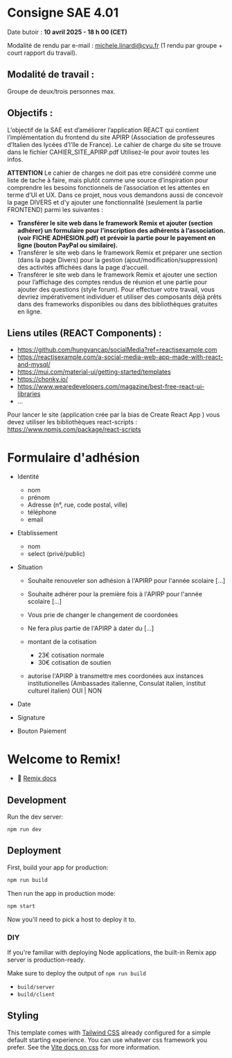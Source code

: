# Consigne SAE 4.01

Date butoir : **10 avril 2025 - 18 h 00 (CET)**

Modalité de rendu par e-mail : michele.linardi@cyu.fr (1 rendu par groupe + court rapport du travail).  

## Modalité de travail :

Groupe de deux/trois personnes max. 

## Objectifs :  

L’objectif de la SAE est d’améliorer l’application REACT qui contient l’implémentation du frontend du site APIRP (Association de professeures d’Italien des lycées d’l’Ile de France). Le cahier de charge du site se trouve dans le fichier CAHIER_SITE_APIRP.pdf Utilisez-le pour avoir toutes les infos. 

**ATTENTION** Le cahier de charges ne doit pas etre considéré comme une liste de tache à faire, mais plutôt comme une source d’inspiration pour comprendre les besoins fonctionnels de l’association et les attentes en terme d’UI et UX. Dans ce projet, nous vous demandons aussi de concevoir la page DIVERS et d'y ajouter une fonctionnalité (seulement la partie FRONTEND) parmi les suivantes :   
- **Transférer le site web dans le framework Remix et ajouter (section adhérer) un formulaire pour l’inscription des adhérents à l’association. (voir FICHE ADHESION.pdf) et prévoir la partie pour le payement en ligne (bouton PayPal ou similaire).** 
- Transférer le site web dans le framework Remix et préparer une section (dans la page Divers) pour la gestion (ajout/modification/suppression) des activités affichées dans la 
page d’accueil. 
- Transférer le site web dans le framework Remix et ajouter une section pour l’affichage des comptes rendus de réunion et une partie pour ajouter des questions (style forum). 
Pour effectuer votre travail, vous devriez impérativement individuer et utiliser des composants déjà prêts dans des frameworks disponibles ou dans des bibliothèques gratuites en 
ligne. 

## Liens utiles (REACT Components) : 
- https://github.com/hungvancap/socialMedia?ref=reactjsexample.com 
- https://reactjsexample.com/a-social-media-web-app-made-with-react-and-mysql/ 
- https://mui.com/material-ui/getting-started/templates    
- https://chonky.io/  
- https://www.wearedevelopers.com/magazine/best-free-react-ui-libraries 
- ... 
 
Pour lancer le site (application crée par la bias de Create React App ) vous devez utiliser les 
bibliothèques react-scripts : https://www.npmjs.com/package/react-scripts 

  
# Formulaire d'adhésion
- Identité
    - nom
    - prénom
    - Adresse (n°, rue, code postal, ville)
    - téléphone
    - email
- Etablissement
    - nom
    - select (privé/public)
- Situation 
    - Souhaite renouveler son adhésion à l'APIRP pour l'année scolaire [...]
    - Souhaite adhérer pour la première fois à l'APIRP pour l'année scolaire [...]
    - Vous prie de changer le changement de coordonées
    - Ne fera plus partie de l'APIRP à dater du [...]

    - montant de la cotisation
        - 23€ cotisation normale
        - 30€ cotisation de soutien

    - autorise l'APIRP à transmettre mes coordonées aux instances institutionelles (Ambassades italienne, Consulat italien, institut culturel italien) OUI | NON

- Date
- Signature

- Bouton Paiement



# Welcome to Remix!

- 📖 [Remix docs](https://remix.run/docs)

## Development

Run the dev server:

```shellscript
npm run dev
```

## Deployment

First, build your app for production:

```sh
npm run build
```

Then run the app in production mode:

```sh
npm start
```

Now you'll need to pick a host to deploy it to.

### DIY

If you're familiar with deploying Node applications, the built-in Remix app server is production-ready.

Make sure to deploy the output of `npm run build`

- `build/server`
- `build/client`

## Styling

This template comes with [Tailwind CSS](https://tailwindcss.com/) already configured for a simple default starting experience. You can use whatever css framework you prefer. See the [Vite docs on css](https://vitejs.dev/guide/features.html#css) for more information.
